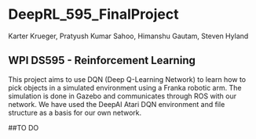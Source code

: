 # DeepRL_595_FinalProject
Karter Krueger, Pratyush Kumar Sahoo, Himanshu Gautam, Steven Hyland

## WPI DS595 - Reinforcement Learning

This project aims to use DQN (Deep Q-Learning Network) to learn how to pick objects in a simulated environment using a Franka robotic arm. 
The simulation is done in Gazebo and communicates through ROS with our network. We have used the DeepAI Atari DQN environment and file structure 
as a basis for our own network.

##TO DO
